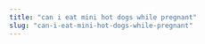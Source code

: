 ```yaml
---
title: "can i eat mini hot dogs while pregnant"
slug: "can-i-eat-mini-hot-dogs-while-pregnant"
---
```


